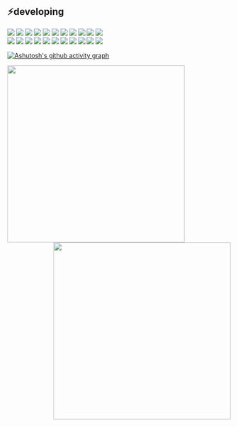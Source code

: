## ⚡️developing
<div>
    <img src="https://img.shields.io/badge/Java-000000?style=flat-square&logo=java&logoColor=white">
    <img src="https://img.shields.io/badge/Spring-000000?style=flat-square&logo=spring&logoColor=green">
    <img src="https://img.shields.io/badge/Springboot-000000?style=flat-square&logo=springboot&logoColor=green">
    <img src="https://img.shields.io/badge/Kotlin-7F52FF?style=flat-square&logo=kotlin&logoColor=white"> 
    <img src="https://img.shields.io/badge/Python-3776AB?style=flat-square&logo=python&logoColor=white"> 
     <img src="https://img.shields.io/badge/Apache tomcat-000000?style=flat-square&logo=apachetomcat&logoColor=yellow">
    <img src="https://img.shields.io/badge/Oracle-F80000?style=flat-square&logo=oracle&logoColor=white">     
    <img src="https://img.shields.io/badge/Mysql-4479A1?style=flat-square&logo=mysql&logoColor=white"> 
    <img src="https://img.shields.io/badge/Firebase-FFCA28?style=flat-square&logo=firebase&logoColor=white"> 
    <img src="https://img.shields.io/badge/JavaScript-000000?style=flat-square&logo=javascript&logoColor=yellow"/>
     <img src="https://img.shields.io/badge/jquery-0769AD?style=flat-square&logo=jquery&logoColor=white">
</div>


<div>
    <img src="https://img.shields.io/badge/Intellijidea-000000?style=flat-square&logo=intellijidea&logoColor=white">
    <img src="https://img.shields.io/badge/Eclipseide-2C2255?style=flat-square&logo=eclipseide&logoColor=white">
    <img src="https://img.shields.io/badge/Visualstudiocode-007ACC?style=flat-square&logo=visualstudiocode&logoColor=white">
    <img src="https://img.shields.io/badge/Androidstudio-3DDC84?style=flat-square&logo=androidstudio&logoColor=white">
    <img src="https://img.shields.io/badge/Postman-FF6C37?style=flat-square&logo=postman&logoColor=white">
    <img src="https://img.shields.io/badge/Github-181717?style=flat-square&logo=github&logoColor=white">
    <img src="https://img.shields.io/badge/Notion-000000?style=flat-square&logo=notion&logoColor=white">
    <img src="https://img.shields.io/badge/Git-F05032?style=flat-square&logo=git&logoColor=white">
    <img src="https://img.shields.io/badge/Gitkraken-179287?style=flat-square&logo=gitkraken&logoColor=white">
    <img src="https://img.shields.io/badge/Gitlab-FC6D26?style=flat-square&logo=gitlab&logoColor=white">
    <img src="https://img.shields.io/badge/Discord-5865F2?style=flat-square&logo=discord&logoColor=white">
</div>



[![Ashutosh's github activity graph](https://github-readme-activity-graph.vercel.app/graph?username=minwoogi&bg_color=000000&theme=github-compact)](https://github.com/ashutosh00710/github-readme-activity-graph)
<div align=center>
    <a href="https://github.com/anuraghazra/github-readme-stats">
      <img align="left" width=400 src="https://github-readme-stats.vercel.app/api?username=minwoogi&show_icons=true&theme=dark&hide_border=true&bg_color=151515&icon_color=fa8b00&text_color=ffffff&title_color=fa8b00" />
    </a>
    <a href="https://git.io/streak-stats" title="Go to Source">
      <img align="right" width=400 src="http://github-readme-streak-stats.herokuapp.com?user=minwoogi&hide_border=true&theme=dark" alt="" />
    </a>
  </div>

 
